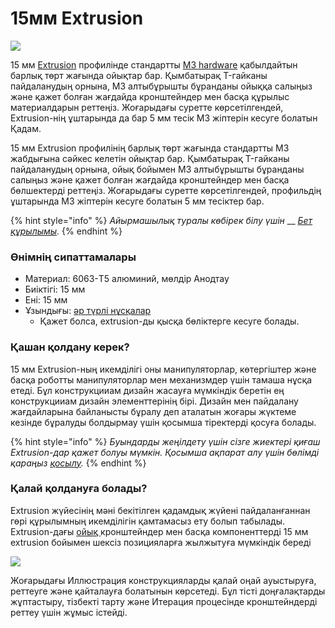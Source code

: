 # 15мм Extrusion

![](https://2589213514-files.gitbook.io/\~/files/v0/b/gitbook-legacy-files/o/assets%2F-M5yw0n8IneF5-9ybLjT%2F-MBkHpl6tI-0P0Lg\_bNo%2F-MBkHrnt\_uVR6k2RhQuQ%2F15mm%20Extrusion%20Pinout.png?alt=media\&token=d98ee360-57c1-4f6b-b3b5-987862d32720)

15 мм [Extrusion](https://www.revrobotics.com/ftc/structure/) профилінде стандартты [M3 hardware](https://www.revrobotics.com/ftc/hardware/fasteners/) қабылдайтын барлық төрт жағында ойықтар бар. Қымбатырақ T-гайканы пайдаланудың орнына, M3 алтыбұрышты бұранданы ойыққа салыңыз және қажет болған жағдайда кронштейндер мен басқа құрылыс материалдарын реттеңіз. Жоғарыдағы суретте көрсетілгендей, Extrusion-нің ұштарында да бар 5 мм тесік M3 жіптерін кесуге болатын Қадам.&#x20;

15 мм Extrusion профилінің барлық төрт жағында стандартты M3 жабдығына сәйкес келетін ойықтар бар. Қымбатырақ T-гайканы пайдаланудың орнына, ойық бойымен M3 алтыбұрышты бұранданы салыңыз және қажет болған жағдайда кронштейндер мен басқа бөлшектерді реттеңіз. Жоғарыдағы суретте көрсетілгендей, профильдің ұштарында M3 жіптерін кесуге болатын 5 мм тесіктер бар.

{% hint style="info" %}
_Айырмашылық туралы көбірек білу үшін_ __ [_Бет құрылымы_](https://github.com/hectoxor/transhitlation/blob/main/struktura/vvedenie-v-strukturu/broken-reference/README.md)_._
{% endhint %}

### Өнімнің сипаттамалары

* Материал: 6063-T5 алюминий, мөлдір Анодтау
* Биіктігі: 15 мм
* Ені: 15 мм
* Ұзындығы: [әр түрлі нұсқалар](https://www.revrobotics.com/ftc/structure/15mm-extrusion/)
  * Қажет болса, extrusion-ды қысқа бөліктерге кесуге болады.

### Қашан қолдану керек?

15 мм Extrusion-ның икемділігі оны манипуляторлар, көтергіштер және басқа роботты манипуляторлар мен механизмдер үшін тамаша нұсқа етеді. Бұл конструкцииам дизайн жасауға мүмкіндік беретін ең конструкцииам дизайн элементтерінің бірі. Дизайн мен пайдалану жағдайларына байланысты бұралу деп аталатын жоғары жүктеме кезінде бұралуды болдырмау үшін қосымша тіректерді қосуға болады.

{% hint style="info" %}
_Буындарды жеңілдету үшін сізге жиектері қиғаш Extrusion-дар қажет болуы мүмкін. Қосымша ақпарат алу үшін бөлімді қараңыз_ [_қосылу_](https://github.com/hectoxor/transhitlation/blob/main/struktura/vvedenie-v-strukturu/broken-reference/README.md)_._&#x20;
{% endhint %}

### Қалай қолдануға болады?

Extrusion жүйесінің мәні бекітілген қадамдық жүйені пайдаланғаннан гөрі құрылымның икемділігін қамтамасыз ету болып табылады. Extrusion-дағы [ойық ](https://github.com/hectoxor/transhitlation/blob/main/struktura/vvedenie-v-strukturu/broken-reference/README.md)кронштейндер мен басқа компоненттерді 15 мм extrusion бойымен шексіз позицияларға жылжытуға мүмкіндік береді

![](https://2589213514-files.gitbook.io/\~/files/v0/b/gitbook-legacy-files/o/assets%2F-M5yw0n8IneF5-9ybLjT%2F-M7i5jsR5qbfm1cgFo15%2F-M7iDNNpu0L2tY9RLwSS%2FAdjust%20and%20Iterate.png?alt=media\&token=9ed4c120-62a8-4cfc-aa60-daf3f1c5fd11)

Жоғарыдағы Иллюстрация конструкцияларды қалай оңай ауыстыруға, реттеуге және қайталауға болатынын көрсетеді. Бұл тісті доңғалақтарды жұптастыру, тізбекті тарту және Итерация процесінде кронштейндерді реттеу үшін жұмыс істейді.
